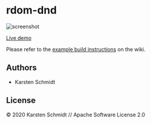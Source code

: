 # rdom-dnd

![screenshot](https://raw.githubusercontent.com/thi-ng/umbrella/develop/assets/examples/rdom-dnd.png)

[Live demo](http://demo.thi.ng/umbrella/rdom-dnd/)

Please refer to the [example build instructions](https://github.com/thi-ng/umbrella/wiki/Example-build-instructions) on the wiki.

## Authors

- Karsten Schmidt

## License

&copy; 2020 Karsten Schmidt // Apache Software License 2.0
